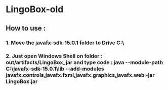 # LingoBox-old
## How to use :
### 1. Move the javafx-sdk-15.0.1 folder to Drive C:\
### 2. Just open Windows Shell on folder : out/artifacts/LingoBox_jar and type code : java --module-path C:\javafx-sdk-15.0.1\lib --add-modules javafx.controls,javafx.fxml,javafx.graphics,javafx.web -jar LingoBox.jar